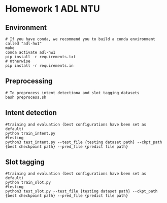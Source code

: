 # Homework 1 ADL NTU

## Environment
```shell
# If you have conda, we recommend you to build a conda environment called "adl-hw1"
make
conda activate adl-hw1
pip install -r requirements.txt
# Otherwise
pip install -r requirements.in
```

## Preprocessing
```shell
# To preprocess intent detectiona and slot tagging datasets
bash preprocess.sh
```

## Intent detection
```shell
#training and evaluation (best configurations have been set as default)
python train_intent.py 
#testing
python3 test_intent.py --test_file {testing dataset path} --ckpt_path {best checkpoint path} --pred_file {predict file path}
```

## Slot tagging
```shell
#training and evaluation (best configurations have been set as default)
python train_slot.py 
#testing
python3 test_slot.py --test_file {testing dataset path} --ckpt_path {best checkpoint path} --pred_file {predict file path}
```

